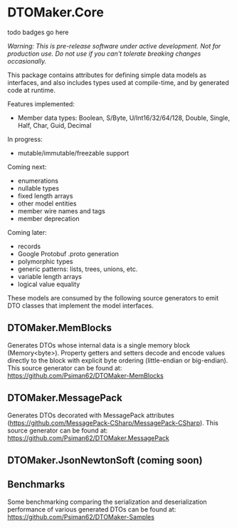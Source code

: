 # DTOMaker.Core

todo badges go here

*Warning: This is pre-release software under active development. Not for production use. Do not use if you can't tolerate breaking changes occasionally.*

This package contains attributes for defining simple data models as interfaces, and also includes types used 
at compile-time, and by generated code at runtime.

Features implemented:
- Member data types: Boolean, S/Byte, U/Int16/32/64/128, Double, Single, Half, Char, Guid, Decimal

In progress:
- mutable/immutable/freezable support

Coming next:
- enumerations
- nullable types
- fixed length arrays
- other model entities
- member wire names and tags
- member deprecation

Coming later:
- records
- Google Protobuf .proto generation
- polymorphic types
- generic patterns: lists, trees, unions, etc.
- variable length arrays
- logical value equality

These models are consumed by the following source generators to emit DTO classes that implement the 
model interfaces.

## DTOMaker.MemBlocks
Generates DTOs whose internal data is a single memory block (Memory\<byte\>). Property getters and setters decode and encode
values directly to the block with explicit byte ordering (little-endian or big-endian). This source generator can be found 
at: https://github.com/Psiman62/DTOMaker-MemBlocks

## DTOMaker.MessagePack
Generates DTOs decorated with MessagePack attributes (https://github.com/MessagePack-CSharp/MessagePack-CSharp).
This source generator can be found at: https://github.com/Psiman62/DTOMaker.MessagePack

## DTOMaker.JsonNewtonSoft (coming soon)

## Benchmarks

Some benchmarking comparing the serialization and deserialization performance of various generated DTOs can
be found at: https://github.com/Psiman62/DTOMaker-Samples